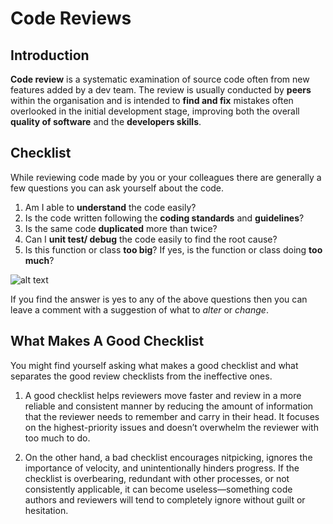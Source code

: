 # Code Reviews #
## Introduction ## 

**Code review** is a systematic examination of source code often from new features added by a dev team. The review is usually conducted by **peers** within the organisation and is intended to **find and fix** mistakes often overlooked in the initial development stage, improving both the overall **quality of software** and the **developers skills**.

## Checklist ##
While reviewing code made by you or your colleagues there are generally a few questions you can ask yourself about the code.

1. Am I able to **understand** the code easily?
2. Is the code written following the **coding standards** and **guidelines**?
3. Is the same code **duplicated** more than twice?
4. Can I **unit test/ debug** the code easily to find the root cause?
5. Is this function or class **too big**? If yes, is the function or class doing **too much**?

![alt text](https://i0.wp.com/d331tpl5vusgqa.cloudfront.net/wp-content/uploads/2015/08/Experienced-Code-Reviewer.png?ssl=1 "An example of that need to be asked.")

If you find the answer is yes to any of the above questions then you can leave a comment with a suggestion of what to *alter* or *change*.

## What Makes A Good Checklist ##
You might find yourself asking what makes a good checklist and what separates the good review checklists from the ineffective ones.

1. A good checklist helps reviewers move faster and review in a more reliable and consistent manner by reducing the amount of information that the reviewer needs to remember and carry in their head. It focuses on the highest-priority issues and doesn’t overwhelm the reviewer with too much to do.

2. On the other hand, a bad checklist encourages nitpicking, ignores the importance of velocity, and unintentionally hinders progress. If the checklist is overbearing, redundant with other processes, or not consistently applicable, it can become useless—something code authors and reviewers will tend to completely ignore without guilt or hesitation.


